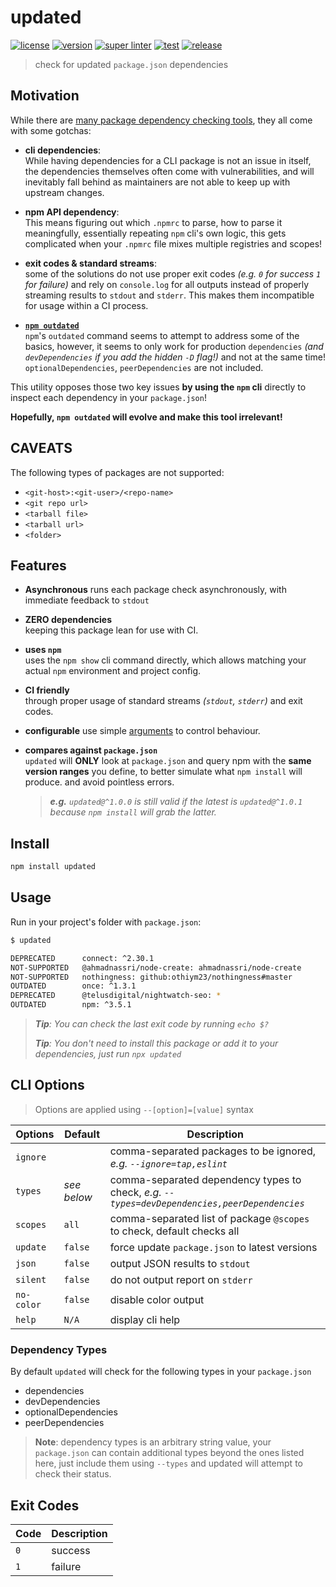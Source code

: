 # updated

[![license][license-image]][license-url]
[![version][npm-image]][npm-url]
[![super linter][super-linter-image]][super-linter-url]
[![test][test-image]][test-url]
[![release][release-image]][release-url]

[license-url]: LICENSE

[license-image]: https://img.shields.io/github/license/ahmadnassri/node-updated.svg?logo=circleci

[npm-url]: https://www.npmjs.com/package/updated

[npm-image]: https://img.shields.io/npm/v/updated.svg?logo=npm

[super-linter-url]: https://github.com/ahmadnassri/node-updated/actions?query=workflow%3Asuper-linter

[super-linter-image]: https://github.com/ahmadnassri/node-updated/workflows/super-linter/badge.svg

[test-url]: https://github.com/ahmadnassri/node-updated/actions?query=workflow%3Atest

[test-image]: https://github.com/ahmadnassri/node-updated/workflows/test/badge.svg

[release-url]: https://github.com/ahmadnassri/node-updated/actions?query=workflow%3Arelease

[release-image]: https://github.com/ahmadnassri/node-updated/workflows/release/badge.svg

> check for updated `package.json` dependencies

## Motivation

While there are [many package dependency checking tools][1], they all come with some gotchas:

- **cli dependencies**:  
  While having dependencies for a CLI package is not an issue in itself, the dependencies themselves often come with vulnerabilities, and will inevitably fall behind as maintainers are not able to keep up with upstream changes.

- **npm API dependency**:  
  This means figuring out which `.npmrc` to parse, how to parse it meaningfully, essentially repeating `npm` cli's own logic, this gets complicated when your `.npmrc` file mixes multiple registries and scopes!

- **exit codes & standard streams**:  
  some of the solutions do not use proper exit codes _(e.g. `0` for success `1` for failure)_ and rely on `console.log` for all outputs instead of properly streaming results to `stdout` and `stderr`. This makes them incompatible for usage within a CI process.

- **[`npm outdated`][2]**  
  `npm`'s `outdated` command seems to attempt to address some of the basics, however, it seems to only work for production `dependencies` _(and `devDependencies` if you add the hidden `-D` flag!)_ and not at the same time! 
  `optionalDependencies`, `peerDependencies` are not included.

This utility opposes those two key issues **by using the `npm` cli** directly to inspect each dependency in your `package.json`!

**Hopefully, `npm outdated` will evolve and make this tool irrelevant!**

## CAVEATS

The following types of packages are not supported:

- `<git-host>:<git-user>/<repo-name>`
- `<git repo url>`
- `<tarball file>`
- `<tarball url>`
- `<folder>`

## Features

- **Asynchronous**
  runs each package check asynchronously, with immediate feedback to `stdout`

- **ZERO dependencies**  
  keeping this package lean for use with CI.

- **uses `npm`**  
  uses the `npm show` cli command directly, which allows matching your actual `npm` environment and project config.

- **CI friendly**  
  through proper usage of standard streams _(`stdout`, `stderr`)_ and exit codes.

- **configurable**
  use simple [arguments](#options) to control behaviour.

- **compares against `package.json`**  
  `updated` will **ONLY** look at `package.json` and query npm with the **same version ranges** you define, to better simulate what `npm install` will produce. and avoid pointless errors.  
  > _**e.g.** `updated@^1.0.0` is still valid if the latest is `updated@^1.0.1` because `npm install` will grab the latter._

## Install

```bash
npm install updated
```

## Usage

Run in your project's folder with `package.json`:

```bash
$ updated

DEPRECATED      connect: ^2.30.1                                        ^2.30.1 → 3.7.0
NOT-SUPPORTED   @ahmadnassri/node-create: ahmadnassri/node-create
NOT-SUPPORTED   nothingness: github:othiym23/nothingness#master
OUTDATED        once: ^1.3.1                                            ^1.3.1 → 1.4.0
DEPRECATED      @telusdigital/nightwatch-seo: *                         * → 1.2.2
OUTDATED        npm: ^3.5.1                                             ^3.5.1 → 6.14.7
```

> _**Tip**: You can check the last exit code by running `echo $?`_  
>
> _**Tip**: You don't need to install this package or add it to your dependencies, just run `npx updated`_

## CLI Options

> Options are applied using `--[option]=[value]` syntax

| Options    | Default     | Description                                                                                  |
| ---------- | ----------- | -------------------------------------------------------------------------------------------- |
| `ignore`   | ` `         | comma-separated packages to be ignored, _e.g. `--ignore=tap,eslint`_                         |
| `types`    | _see below_ | comma-separated dependency types to check, _e.g. `--types=devDependencies,peerDependencies`_ |
| `scopes`   | `all`       | comma-separated list of package `@scopes` to check, default checks all                       |
| `update`   | `false`     | force update `package.json` to latest versions                                               |
| `json`     | `false`     | output JSON results to `stdout`                                                              |
| `silent`   | `false`     | do not output report on `stderr`                                                             |
| `no-color` | `false`     | disable color output                                                                         |
| `help`     | `N/A`       | display cli help                                                                             |

### Dependency Types

By default `updated` will check for the following types in your `package.json`

- dependencies
- devDependencies
- optionalDependencies
- peerDependencies

> **Note**: dependency types is an arbitrary string value, your `package.json` can contain additional types beyond the ones listed here, just include them using `--types` and updated will attempt to check their status.

## Exit Codes

| Code | Description |
| ---- | ----------- |
| `0`  | success     |
| `1`  | failure     |

[1]: https://www.npmjs.com/search?q=check%20updates

[2]: https://docs.npmjs.com/cli/outdated
